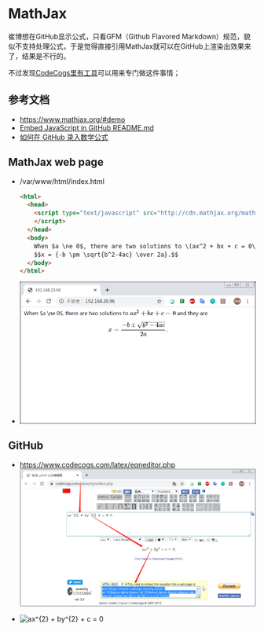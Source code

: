 # MathJax

崔博想在GitHub显示公式，只看GFM（Github Flavored Markdown）规范，貌似不支持处理公式，于是觉得直接引用MathJax就可以在GitHub上渲染出效果来了，结果是不行的。

不过发现[CodeCogs里有工具](https://www.codecogs.com/latex/eqneditor.php)可以用来专门做这件事情；

## 参考文档

* https://www.mathjax.org/#demo
* [Embed JavaScript in GitHub README.md](https://stackoverflow.com/questions/21340803/embed-javascript-in-github-readme-md)
* [如何在 GitHub 录入数学公式](https://www.jianshu.com/p/c169599726e1)

## MathJax web page

* /var/www/html/index.html
  ```html
  <html>
    <head>
      <script type="text/javascript" src="http://cdn.mathjax.org/mathjax/latest/MathJax.js?config=TeX-AMS-MML_HTMLorMML">
      </script>
    </head>
    <body>
      When $a \ne 0$, there are two solutions to \(ax^2 + bx + c = 0\) and they are <br />
      $$x = {-b \pm \sqrt{b^2-4ac} \over 2a}.$$
    </body>
  </html>
  ```

* ![images/MathJax.png](images/MathJax.png)

## GitHub

* https://www.codecogs.com/latex/eqneditor.php
  ![images/LaTeX.png](images/LaTeX.png)

* <img src="https://latex.codecogs.com/svg.latex?ax^{2}&space;&plus;&space;by^{2}&space;&plus;&space;c&space;=&space;0" title="ax^{2} + by^{2} + c = 0" />